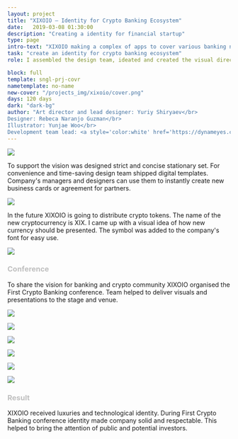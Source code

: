 ```yaml
---
layout: project
title: "XIXOIO – Identity for Crypto Banking Ecosystem"
date:   2019-03-08 01:30:00
description: "Creating a identity for financial startup"
type: page
intro-text: "XIXOIO making a complex of apps to cover various banking niches. There are apps to manage cryptocurrencies, send money transfers, bring investments and verify clients. For the whole group was created a visual identity."
task: "create an identity for crypto banking ecosystem"
role: I assembled the design team, ideated and created the visual direction of the brand. I took responsibility for meeting the deadlines and delivering visual materials.

block: full
template: sngl-prj-covr
nametemplate: no-name
new-cover: "/projects_img/xixoio/cover.png"
days: 120 days
dark: "dark-bg"
author: "Art director and lead designer: Yuriy Shiryaev</br>
Designer: Rebeca Naranjo Guzman</br>
Illustrator: Yunjae Woo</br>
Development team lead: <a style='color:white' href='https://dynameyes.com' target='_blank'>Geronimo Matias</a>"
---
```


<span class="logo">![](/projects_img/xixoio/logo.svg)</span>

To support the vision was designed strict and concise stationary set. For convenience and time-saving design team shipped digital templates. Company's managers and designers can use them to instantly create new business cards or agreement for partners. 

<span class="p1000">![](/projects_img/xixoio/docs.png)</span>

In the future XIXOIO is going to distribute crypto tokens. The name of the new cryptocurrency is XIX. I came up with a visual idea of how new currency should be presented. The symbol was added to the company's font for easy use.

<span class="p300">![](/projects_img/xixoio/xix-anima.gif)</span>



### <span style='color:#bfbfbf'>Conference</span>

To share the vision for banking and crypto community XIXOIO organised the First Crypto Banking conference. Team helped to deliver visuals and presentations to the stage and venue.

<span class="p1000">![](/projects_img/xixoio/pres.jpg)</span>

<span class="p1000">![](/projects_img/xixoio/team.jpg)</span>

<span class="p1000">![](/projects_img/xixoio/staff.jpg)</span>

<span class="p1000">![](/projects_img/xixoio/badge.jpg)</span>

<span class="p1000">![](/projects_img/xixoio/xix.jpg)</span>

<span class="p1000">![](/projects_img/xixoio/badge2.jpg)</span>

### <span style='color:#bfbfbf'>Result</span>

XIXOIO received luxuries and technological identity. During First Crypto Banking conference identity made company solid and respectable. This helped to bring the attention of public and potential investors.